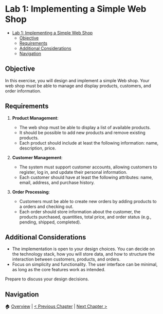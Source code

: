 # Lab 1: Implementing a Simple Web Shop

<!--toc:start-->

- [Lab 1: Implementing a Simple Web Shop](#lab-1-implementing-a-simple-web-shop)
  - [Objective](#objective)
  - [Requirements](#requirements)
  - [Additional Considerations](#additional-considerations)
  - [Navigation](#navigation)
  <!--toc:end-->

## Objective

In this exercise, you will design and implement a simple Web shop. Your web
shop must be able to manage and display products, customers, and order
information.

## Requirements

1. **Product Management**:

   - The web shop must be able to display a list of available products.
   - It should be possible to add new products and remove existing products.
   - Each product should include at least the following information: name,
     description, price.

2. **Customer Management**:

   - The system must support customer accounts, allowing customers to register,
     log in, and update their personal information.
   - Each customer should have at least the following attributes: name, email,
     address, and purchase history.

3. **Order Processing**:
   - Customers must be able to create new orders by adding products to a
     orders and checking out.
   - Each order should store information about the customer, the products
     purchased, quantities, total price, and order status (e.g., pending,
     shipped, completed).

## Additional Considerations

- The implementation is open to your design choices. You can decide on the
  technology stack, how you will store data, and how to structure the interaction
  between customers, products, and orders.
- Focus on simplicity and functionality. The user interface can be minimal, as
  long as the core features work as intended.

Prepare to discuss your design decisions.

## Navigation

🏠 [Overview](../README.md) | [< Previous Chapter](./mini-erp.md) | [Next Chapter >](./file-transfer.md)
